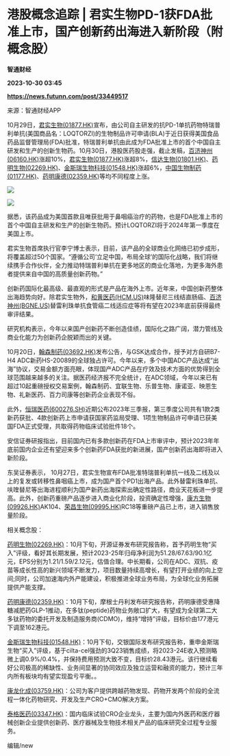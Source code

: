 # 港股概念追踪 | 君实生物PD-1获FDA批准上市，国产创新药出海进入新阶段（附概念股）
**智通财经**

**2023-10-30 03:45**

**https://news.futunn.com/post/33449517**

来源：智通财经APP

10月29日，[君实生物(01877.HK)](https://www.futunn.com/quote/stock?m=hk&code=01877)宣布，由公司自主研发的抗PD-1单抗药物特瑞普利单抗(美国商品名：LOQTORZI)的生物制品许可申请(BLA)于近日获得美国食品药品监督管理局(FDA)批准，特瑞普利单抗由此成为FDA批准上市的首个中国自主研发和生产的创新生物药。10月30日，港股医药股走强，截止发稿，[百济神州(06160.HK)](https://www.futunn.com/quote/stock?m=hk&code=06160)涨超10%，[君实生物(01877.HK)](https://www.futunn.com/quote/stock?m=hk&code=01877)涨超8%，[信达生物(01801.HK)](https://www.futunn.com/quote/stock?m=hk&code=01801)、[药明生物(02269.HK)](https://www.futunn.com/quote/stock?m=hk&code=02269)、[金斯瑞生物科技(01548.HK)](https://www.futunn.com/quote/stock?m=hk&code=01548)涨超6%，[中国生物制药(01177.HK)](https://www.futunn.com/quote/stock?m=hk&code=01177)、[药明康德(02359.HK)](https://www.futunn.com/quote/stock?m=hk&code=02359)等均不同程度上涨。

![](https://postimg.futunn.com/1698637329767853281150.png)

![](https://postimg.futunn.com/16986374194076275469576.png)

据悉，该药品成为美国首款且唯获批用于鼻咽癌治疗的药物，也是FDA批准上市的首个中国自主研发和生产的创新生物药。预计LOQTORZI将于2024年第一季度在美国上市。

君实生物首席执行官李宁博士表示，目前，该产品的全球商业化网络已初步成形，将覆盖超过50个国家。“遵循公司‘立足中国，布局全球’的国际化战略，我们将继续携手合作伙伴，全力推动特瑞普利单抗在更多地区的商业化落地，为更多海外患者提供来自中国的高质量创新药物。”

创新药国际化最高级、最直观的形式是产品在海外上市。近年来，中国创新药整体出海趋势向好。除君实生物外，[和黄医药(HCM.US)](https://www.futunn.com/quote/stock?m=us&code=HCM)味隆替尼三线结直肠癌、[百济神州(BGNE.US)](https://www.futunn.com/quote/stock?m=us&code=BGNE)替雷利珠单抗食管癌二线适应症等将有望在2023年底前获得最终审评结果。

研究机构表示，今年以来国产创新药不断创造佳绩，国际化之路广阔，潜力管线及商业化能力为创新药企脱颖而出的关键。

10月20日，[翰森制药(03692.HK)](https://www.futunn.com/quote/stock?m=hk&code=03692)发布公告，与GSK达成合作，授予对方自研B7-H4 ADC新药HS-20089的全球独占许可。今年以来，多个中国ADC产品达成“出海”协议，交易金额方面亮眼，体现国产ADC产品在疗效及技术方面的优势得到全球范围越来越多的关注。据医药经济报不完全统计，在ADC领域，今年以来已有超过10起重磅授权交易案例，翰森制药、宜联生物、乐普生物、康诺亚、映恩生物、礼新医药、百力司康等创新药企业表现不俗。

此外，[恒瑞医药(600276.SH)](https://www.futunn.com/quote/stock?m=sh&code=600276)近期公布2023年三季报，第三季度公司共有1款2类新药获批、4款创新药上市申请获国家药监局受理、1项生物制品许可申请已获美国FDA正式受理，共取得药物临床试验批件18个。

安信证券研报指出，目前国内已有多款创新药在FDA上市审评中，预计2023年年底前国内企业还有望迎来多个创新药FDA获批的新进展，国产创新药出海即将进入新阶段。

东吴证券表示， 10月27日，君实生物宣布FDA批准特瑞普利单抗一线及二线及以上的复发或转移性鼻咽癌上市，成为国产首个PD1出海产品。此外替雷利珠单抗、呋喹替尼等出海进程顺利为国产新药出海探索出确定性路径，商业天花板进一步提高。此外，创新药重磅产品逐步进入商业化阶段，投资确定性增强，[康方生物(09926.HK)](https://www.futunn.com/quote/stock?m=hk&code=09926)AK104、[荣昌生物(09995.HK)](https://www.futunn.com/quote/stock?m=hk&code=09995)RC18等重磅产品已上市，进入销售放量阶段。

相关概念股：

[药明生物(02269.HK)](https://www.futunn.com/quote/stock?m=hk&code=02269)：10月下旬，开源证券发布研究报告称，首予药明生物“买入”评级，看好其长期发展，预计2023-25年归母净利润为51.28/67.63/90.1亿元，EPS分别为1.21/1.59/2.12元，估值合理。中长期看，公司在ADC、双抗、疫苗等成长性高的新兴领域不断发力，项目数量持续高增长，有望打开业绩的向上空间;同时，公司加速海内外产能建设，积极推进全球业务布局，为全球化业务拓展提供产能支撑。

[药明康德(02359.HK)](https://www.futunn.com/quote/stock?m=hk&code=02359)：10月下旬，摩根士丹利发布研究报告称，药明康德受惠降糖减肥药GLP-1推动，在多钛(peptide)药物业务敞口扩大，有望成为全球第二大多钛药物的委托开发及制造服务商(CDMO)，维持“增持”评级，目标价由177港元下调至162港元。

[金斯瑞生物科技(01548.HK)](https://www.futunn.com/quote/stock?m=hk&code=01548)：10月下旬，交银国际发布研究报告称，重申金斯瑞生物“买入”评级，基于cilta-cel强劲的3Q23销售成绩，将2023-24E收入预测略微上调0.9%/0.4%，并保持费用预测大致不变，目标价28.43港元。该行继续看好公司极高的稀缺性、业务间显著的协同效应及独立运营和融资的能力，预计三年内所有板块均有望实现盈亏平衡。。

[康龙化成(03759.HK)](https://www.futunn.com/quote/stock?m=hk&code=03759)：公司为客户提供跨越药物发现、药物开发两个阶段的全流程一体化药物研究、开发及生产CRO+CMO解决方案。

[泰格医药(03347.HK)](https://www.futunn.com/quote/stock?m=hk&code=03347)：国内临床试验CRO企业龙头，主要为国内外医药和医疗器械创新企业提供创新药、医疗器械及生物技术相关产品的临床研究全过程专业服务。

编辑/new